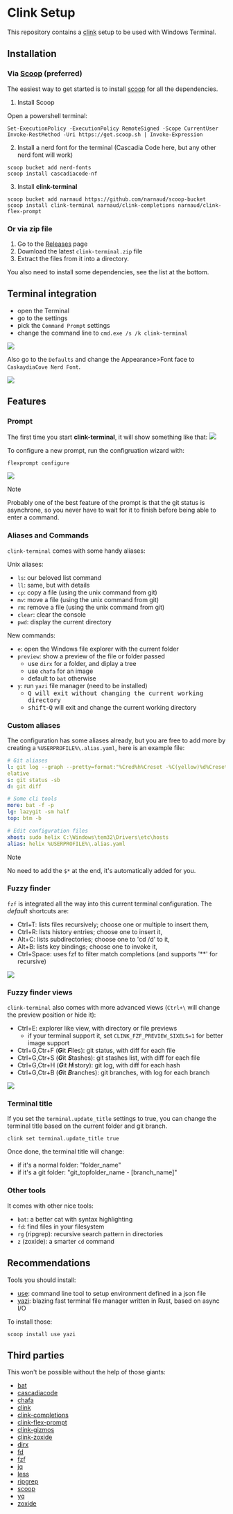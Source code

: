 # Clink Setup

This repository contains a [clink](https://chrisant996.github.io/clink/) setup to be used with Windows Terminal.

## Installation

### Via [Scoop](https://scoop.sh/) (preferred)

The easiest way to get started is to install [scoop](https://scoop.sh/) for all the dependencies.

1. Install Scoop

Open a powershell terminal:

```pwsh
Set-ExecutionPolicy -ExecutionPolicy RemoteSigned -Scope CurrentUser
Invoke-RestMethod -Uri https://get.scoop.sh | Invoke-Expression
```

2. Install a nerd font for the terminal (Cascadia Code here, but any other nerd font will work)

```batch
scoop bucket add nerd-fonts
scoop install cascadiacode-nf
```

3. Install **clink-terminal**

```batch
scoop bucket add narnaud https://github.com/narnaud/scoop-bucket
scoop install clink-terminal narnaud/clink-completions narnaud/clink-flex-prompt
```

### Or via zip file

1. Go to the [Releases](https://github.com/narnaud/use/releases) page
2. Download the latest `clink-terminal.zip` file
3. Extract the files from it into a directory.

You also need to install some dependencies, see the list at the bottom.

## Terminal integration

- open the Terminal
- go to the settings
- pick the `Command Prompt` settings
- change the command line to `cmd.exe /s /k clink-terminal`

![](assets/terminal.png)

Also go to the `Defaults` and change the Appearance>Font face to `CaskaydiaCove Nerd Font`.

![](assets/terminal2.png)

## Features

### Prompt

The first time you start **clink-terminal**, it will show something like that:
![](assets/prompt-start.png)

To configure a new prompt, run the configruation wizard with:

```batch
flexprompt configure
```

![](assets/prompt.png)

> [!NOTE]
> Probably one of the best feature of the prompt is that the git status is asynchrone, so you never have to wait for it to finish before being able to enter a command.

### Aliases and Commands

`clink-terminal` comes with some handy aliases:

Unix aliases:

- `ls`: our beloved list command
- `ll`: same, but with details
- `cp`: copy a file (using the unix command from git)
- `mv`: move a file (using the unix command from git)
- `rm`: remove a file (using the unix command from git)
- `clear`: clear the console
- `pwd`: display the current directory

New commands:

- `e`: open the Windows file explorer with the current folder
- `preview`: show a preview of the file or folder passed
  - use `dirx` for a folder, and diplay a tree
  - use `chafa` for an image
  - default to `bat` otherwise
- `y`: run `yazi` file manager (need to be installed)
  - <kbd>Q</kdb> will exit without changing the current working directory
  - <kbd>shift</kbd>-<kbd>Q</kbd> will exit and change the current working directory

### Custom aliases

The configuration has  some aliases already, but you are free to add more by creating a `%USERPROFILE%\.alias.yaml`, here is an example file:

```yaml
# Git aliases
l: git log --graph --pretty=format:"%Cred%h%Creset -%C(yellow)%d%Creset %s %Cgreen(%cr) %C(bold blue)<%an>%Creset" --abbrev-commit --date=r
elative
s: git status -sb
d: git diff

# Some cli tools
more: bat -f -p
lg: lazygit -sm half
top: btm -b

# Edit configuration files
xhost: sudo helix C:\Windows\tem32\Drivers\etc\hosts
alias: helix %USERPROFILE%\.alias.yaml
```

> [!NOTE]
> No need to add the `$*` at the end, it's automatically added for you.

### Fuzzy finder

`fzf` is integrated all the way into this current terminal configuration. The *default* shortcuts are:

- <kdb>Ctrl</kdb>+<kdb>T</kdb>: lists files recursively; choose one or multiple to insert them,
- <kdb>Ctrl</kdb>+<kdb>R</kdb>: lists history entries; choose one to insert it,
- <kdb>Alt</kdb>+<kdb>C</kdb>: lists subdirectories; choose one to 'cd /d' to it,
- <kdb>Alt</kdb>+<kdb>B</kdb>: lists key bindings; choose one to invoke it,
- <kdb>Ctrl</kdb>+<kdb>Space</kdb>: uses fzf to filter match completions (and supports '**' for recursive)

![](assets/fzf-files.png)

### Fuzzy finder views

`clink-terminal` also comes with more advanced views (`Ctrl+\` will change the preview position or hide it):

- <kdb>Ctrl</kdb>+<kdb>E</kdb>: explorer like view, with directory or file previews
  - if your terminal support it, set `CLINK_FZF_PREVIEW_SIXELS=1` for better image support
- <kdb>Ctrl</kdb>+<kdb>G</kdb>,<kdb>Ctr</kdb>+<kdb>F</kdb> (***G***it ***F***iles): git status, with diff for each file
- <kdb>Ctrl</kdb>+<kdb>G</kdb>,<kdb>Ctr</kdb>+<kdb>S</kdb> (***G***it ***S***tashes): git stashes list, with diff for each file
- <kdb>Ctrl</kdb>+<kdb>G</kdb>,<kdb>Ctr</kdb>+<kdb>H</kdb> (***G***it ***H***istory): git log, with diff for each hash
- <kdb>Ctrl</kdb>+<kdb>G</kdb>,<kdb>Ctr</kdb>+<kdb>B</kdb> (***G***it ***B***ranches): git branches, with log for each branch

![](assets/fzf-git-branches.png)

### Terminal title

If you set the `terminal.update_title` settings to true, you can change the terminal title based on the current folder and git branch.

```batch
clink set terminal.update_title true
```

Once done, the terminal title will change:

- if it's a normal folder: "folder_name"
- if it's a git folder: "git_topfolder_name - [branch_name]"

### Other tools

It comes with other nice tools:

- `bat`: a better cat with syntax highlighting
- `fd`: find files in your filesystem
- `rg` (ripgrep): recursive search pattern in directories
- `z` (zoxide): a smarter `cd` command

## Recommendations

Tools you should install:

- [use](https://github.com/narnaud/use): command line tool to setup environment defined in a json file
- [yazi](https://yazi-rs.github.io/): blazing fast terminal file manager written in Rust, based on async I/O

To install those:

```batch
scoop install use yazi
```

## Third parties

This won't be possible without the help of those giants:

- [bat](https://github.com/sharkdp/bat)
- [cascadiacode](https://github.com/microsoft/cascadia-code)
- [chafa](https://hpjansson.org/chafa)
- [clink](https://chrisant996.github.io/clink/)
- [clink-completions](https://github.com/vladimir-kotikov/clink-completions)
- [clink-flex-prompt](https://github.com/chrisant996/clink-flex-prompt)
- [clink-gizmos](https://github.com/chrisant996/clink-gizmos)
- [clink-zoxide](https://github.com/shunsambongi/clink-zoxide)
- [dirx](https://github.com/chrisant996/dirx)
- [fd](https://github.com/sharkdp/fd)
- [fzf](https://junegunn.github.io/fzf/)
- [jq](https://jqlang.github.io/jq/)
- [less](https://greenwoodsoftware.com/less/)
- [ripgrep](https://github.com/BurntSushi/ripgrep)
- [scoop](https://scoop.sh/)
- [yq](https://mikefarah.gitbook.io/yq)
- [zoxide](https://github.com/ajeetdsouza/zoxide)
